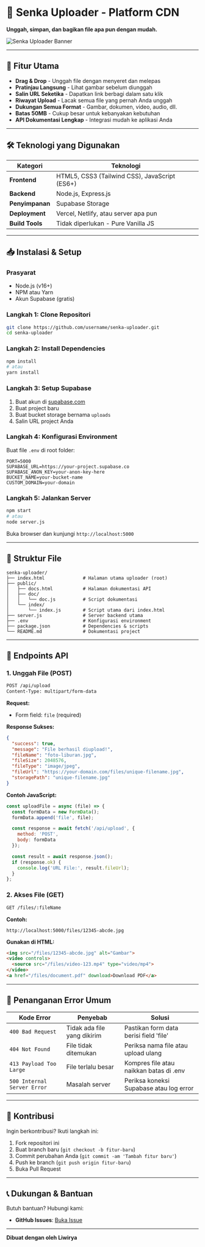 # 🚀 Senka Uploader - Platform CDN

**Unggah, simpan, dan bagikan file apa pun dengan mudah.**

![Senka Uploader Banner](https://files.catbox.moe/epedpg.jpg)

---

## 🌟 Fitur Utama

- **Drag & Drop** - Unggah file dengan menyeret dan melepas
- **Pratinjau Langsung** - Lihat gambar sebelum diunggah
- **Salin URL Seketika** - Dapatkan link berbagi dalam satu klik
- **Riwayat Upload** - Lacak semua file yang pernah Anda unggah
- **Dukungan Semua Format** - Gambar, dokumen, video, audio, dll.
- **Batas 50MB** - Cukup besar untuk kebanyakan kebutuhan
- **API Dokumentasi Lengkap** - Integrasi mudah ke aplikasi Anda

---

## 🛠️ Teknologi yang Digunakan

| Kategori | Teknologi |
|----------|-----------|
| **Frontend** | HTML5, CSS3 (Tailwind CSS), JavaScript (ES6+) |
| **Backend** | Node.js, Express.js |
| **Penyimpanan** | Supabase Storage |
| **Deployment** | Vercel, Netlify, atau server apa pun |
| **Build Tools** | Tidak diperlukan - Pure Vanilla JS |

---

## 📥 Instalasi & Setup

### Prasyarat
- Node.js (v16+)
- NPM atau Yarn
- Akun Supabase (gratis)

### Langkah 1: Clone Repositori
```bash
git clone https://github.com/username/senka-uploader.git
cd senka-uploader
```

### Langkah 2: Install Dependencies
```bash
npm install
# atau
yarn install
```

### Langkah 3: Setup Supabase
1. Buat akun di [supabase.com](https://supabase.com)
2. Buat project baru
3. Buat bucket storage bernama `uploads`
4. Salin URL project Anda

### Langkah 4: Konfigurasi Environment
Buat file `.env` di root folder:

```env
PORT=5000
SUPABASE_URL=https://your-project.supabase.co
SUPABASE_ANON_KEY=your-anon-key-here
BUCKET_NAME=your-bucket-name
CUSTOM_DOMAIN=your-domain
```

### Langkah 5: Jalankan Server
```bash
npm start
# atau
node server.js
```

Buka browser dan kunjungi `http://localhost:5000`

---

## 📁 Struktur File

```
senka-uploader/
├── index.html              # Halaman utama uploader (root)
├── public/
│   ├── docs.html           # Halaman dokumentasi API
│   ├── doc/
│   │   └── doc.js          # Script dokumentasi
│   └── index/
│       └── index.js        # Script utama dari index.html
├── server.js               # Server backend utama
├── .env                    # Konfigurasi environment
├── package.json            # Dependencies & scripts
└── README.md               # Dokumentasi project
```

---

## 📡 Endpoints API

### 1. Unggah File (POST)
```bash
POST /api/upload
Content-Type: multipart/form-data
```

**Request:**
- Form field: `file` (required)

**Response Sukses:**
```json
{
  "success": true,
  "message": "File berhasil diupload!",
  "fileName": "foto-liburan.jpg",
  "fileSize": 2048576,
  "fileType": "image/jpeg",
  "fileUrl": "https://your-domain.com/files/unique-filename.jpg",
  "storagePath": "unique-filename.jpg"
}
```

**Contoh JavaScript:**
```javascript
const uploadFile = async (file) => {
  const formData = new FormData();
  formData.append('file', file);

  const response = await fetch('/api/upload', {
    method: 'POST',
    body: formData
  });

  const result = await response.json();
  if (response.ok) {
    console.log('URL File:', result.fileUrl);
  }
};
```

### 2. Akses File (GET)
```bash
GET /files/:fileName
```

**Contoh:**
```
http://localhost:5000/files/12345-abcde.jpg
```

**Gunakan di HTML:**
```html
<img src="/files/12345-abcde.jpg" alt="Gambar">
<video controls>
  <source src="/files/video-123.mp4" type="video/mp4">
</video>
<a href="/files/document.pdf" download>Download PDF</a>
```

---

## 🐞 Penanganan Error Umum

| Kode Error | Penyebab | Solusi |
|------------|----------|--------|
| `400 Bad Request` | Tidak ada file yang dikirim | Pastikan form data berisi field 'file' |
| `404 Not Found` | File tidak ditemukan | Periksa nama file atau upload ulang |
| `413 Payload Too Large` | File terlalu besar | Kompres file atau naikkan batas di .env |
| `500 Internal Server Error` | Masalah server | Periksa koneksi Supabase atau log error |

---

## 🤝 Kontribusi

Ingin berkontribusi? Ikuti langkah ini:

1. Fork repositori ini
2. Buat branch baru (`git checkout -b fitur-baru`)
3. Commit perubahan Anda (`git commit -am 'Tambah fitur baru'`)
4. Push ke branch (`git push origin fitur-baru`)
5. Buka Pull Request

---

## 📞 Dukungan & Bantuan

Butuh bantuan? Hubungi kami:

- **GitHub Issues**: [Buka Issue](https://github.com/Liwirya/senka-uploader/issues)

---

**Dibuat dengan oleh Liwirya**

